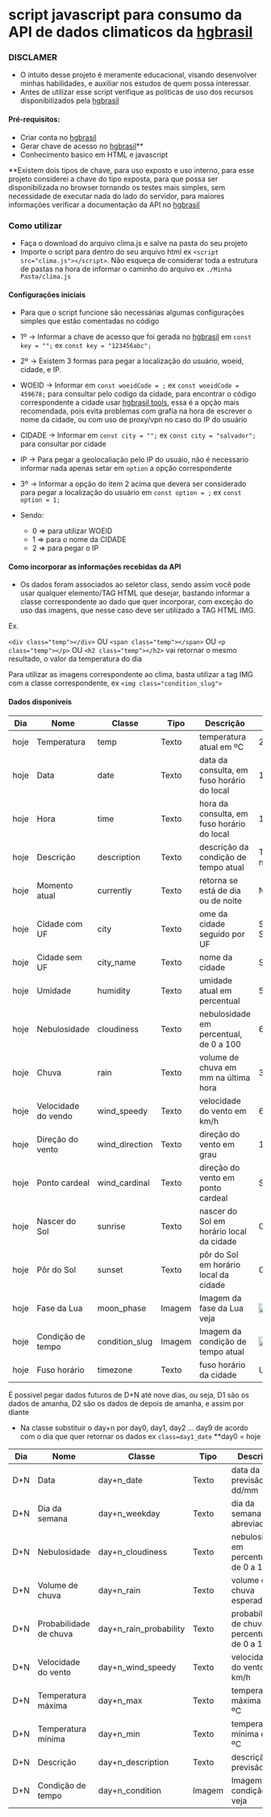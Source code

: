 #  script javascript para consumo da API de dados climaticos da [hgbrasil](https://hgbrasil.com/)

### DISCLAMER 
- O intuito desse projeto é meramente educacional, visando desenvolver minhas habilidades, e auxiliar nos estudos de quem possa interessar.
- Antes de utilizar esse script verifique as politicas de uso dos recursos disponibilizados pela [hgbrasil](https://hgbrasil.com/)

#### Pré-requisitos:

- Criar conta no [hgbrasil](https://hgbrasil.com/)
- Gerar chave de acesso no [hgbrasil](https://hgbrasil.com/)**
- Conhecimento basico em HTML e javascript

**Existem dois tipos de chave, para uso exposto e uso interno, para esse projeto considerei a chave do tipo exposta, para que possa ser disponibilizada no browser tornando os testes mais simples, sem necessidade de executar nada do lado do servidor, para maiores informações verificar a documentação da API no [hgbrasil](https://hgbrasil.com/)

### Como utilizar

- Faça o download do arquivo clima.js e salve na pasta do seu projeto
- Importe o script para dentro do seu arquivo html ex ```<script src="clima.js"></script>```. Não esqueça de considerar toda a estrutura de pastas na hora de informar o caminho do arquivo ex ```./Minha Pasta/clima.js```

#### Configurações iniciais

- Para que o script funcione são necessárias algumas configurações simples que estão comentadas no código

 - 1º -> Informar a chave de acesso que foi gerada no [hgbrasil](https://hgbrasil.com/) em ```const key = "";``` ex ```const key = "123456abc";```

 - 2º -> Existem 3 formas para pegar a localização do usuário, woeid, cidade, e IP.

  - WOEID -> Informar em ```const woeidCode = ;``` ex ```const woeidCode = 459678;``` para consultar pelo codigo da cidade, para encontrar o código correspondente a cidade usar [hgbrasil tools](https://console.hgbrasil.com/documentation/weather/tools), essa é a opção mais recomendada, pois evita problemas com grafia na hora de escrever o nome da cidade, ou com uso de proxy/vpn no caso do IP do usuário


  - CIDADE -> Informar em ```const city = "";``` ex ```const city = "salvador";``` para consultar por cidade

  - IP -> Para pegar a geolocaliação pelo IP do usuáio, não é necessario informar nada apenas setar em ```option``` a opção correspondente

 - 3º -> Informar a opção do item 2 acima que devera ser considerado para pegar a localização do usuário em ```const option = ;``` ex ```const option = 1;```

  - Sendo: 
    - 0 => para utilizar WOEID
    - 1 => para o nome da CIDADE
    - 2 => para pegar o IP

#### Como incorporar as informações recebidas da API

 - Os dados foram associados ao seletor class, sendo assim você pode usar qualquer elemento/TAG HTML que desejar, bastando informar a classe correspondente ao dado que quer incorporar, com exceção do uso das imagens, que nesse caso deve ser utilizado a TAG HTML IMG.

 Ex.

 ```<div class="temp"></div>``` OU 
 ```<span class="temp"></span>``` OU 
 ```<p class="temp"></p>``` OU 
 ```<h2 class="temp"></h2>```
vai retornar o mesmo resultado, o valor da temperatura do dia

Para utilizar as imagens correspondente ao clima, basta utilizar a tag IMG com a classe correspondente, ex ```<img class="condition_slug">```


#### Dados disponiveis

|Dia|Nome|Classe|Tipo|Descrição|Exemplo|
|---|----|------|----|-----|-------|
|hoje|Temperatura|temp|Texto|temperatura atual em ºC| 23°|
|hoje|Data|date|Texto|data da consulta, em fuso horário do local| 10/08/2020|
|hoje|Hora|time|Texto|hora da consulta, em fuso horário do local| 15:45|
|hoje|Descrição|description|Texto|descrição da condição de tempo atual | Tempo nublado|
|hoje|Momento atual|currently|Texto|retorna se está de dia ou de noite | Noite|
|hoje|Cidade com UF|city|Texto|ome da cidade seguido por UF| São Paulo, SP|
|hoje|Cidade sem UF|city_name|Texto|nome da cidade| Salvador|
|hoje|Umidade|humidity|Texto|umidade atual em percentual| 58%|
|hoje|Nebulosidade|cloudiness|Texto|nebulosidade em percentual, de 0 a 100| 60%|
|hoje|Chuva|rain|Texto|volume de chuva em mm na última hora| 3.48%
|hoje|Velocidade do vendo|wind_speedy|Texto|velocidade do vento em km/h|6.31 km/h
|hoje|Direção do vento|wind_direction|Texto|direção do vento em grau| 102°
|hoje|Ponto cardeal|wind_cardinal|Texto|direção do vento em ponto cardeal| SE
|hoje|Nascer do Sol|sunrise|Texto|nascer do Sol em horário local da cidade| 05:57 am
|hoje|Pôr do Sol |sunset|Texto|pôr do Sol em horário local da cidade| 05:21 pm
|hoje|Fase da Lua|moon_phase|Imagem|Imagem da fase da Lua veja|<img src="./img/waxing_crescent.png" width="20px">
|hoje|Condição de tempo|condition_slug|Imagem|Imagem da condição de tempo atual|<img src="./img/cloudly_day.svg" width="20px">
|hoje|Fuso horário|timezone|Texto|fuso horário da cidade|UTC -03:00

É possivel pegar dados futuros de D+N até nove dias, ou seja, D1 são os dados de amanha, D2 são os dados de depois de amanha, e assim por diante
* Na classe substituir o day+n por day0, day1, day2 ... day9 de acordo com o dia que quer retornar os dados ex ```class=day1_date```  **day0 = hoje

|Dia|Nome|Classe|Tipo|Descrição|Exemplo|
|---|----|------|----|-----|-------|
|D+N|Data|day+n_date|Texto|data da previsão dd/mm|10/07
|D+N|Dia da semana|day+n_weekday|Texto|dia da semana abreviado|Qua
|D+N|Nebulosidade|day+n_cloudiness|Texto| nebulosidade em percentual, de 0 a 100|74%
|D+N|Volume de chuva|day+n_rain |Texto| volume de chuva esperado|3.48%
|D+N|Probabilidade de chuva|day+n_rain_probability |Texto| probabilidade de chuva em percentual, de 0 a 100|100%
|D+N|Velocidade do vento|day+n_wind_speedy |Texto| velocidade do vento em km/h|5.86 km/h
|D+N|Temperatura máxima|day+n_max |Texto| temperatura máxima em ºC|24°
|D+N|Temperatura mínima|day+n_min |Texto|temperatura mínima em ºC|26°
|D+N|Descrição|day+n_description |Texto| descrição da previsão|Chuvas esparsas
|D+N|Condição de tempo|day+n_condition |Imagem| Imagem da condição veja|<img src="./img/cloudly_day.svg" width="20px">

